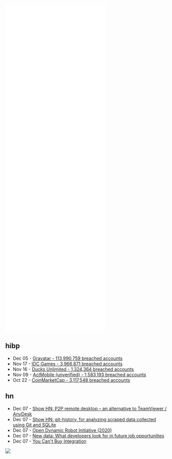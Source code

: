 ![Metrics](https://raw.githubusercontent.com/phixion/phixion/master/metrics.svg)

## hibp

<!--
for https://github.com/phixion/phixion/blob/main/.github/workflows/feeds.yml
-->
<!--START_SECTION:haveibeenpwnd-->
- Dec 05 - [Gravatar - 113,990,759 breached accounts](https://haveibeenpwned.com/PwnedWebsites#Gravatar)
- Nov 17 - [IDC Games - 3,966,871 breached accounts](https://haveibeenpwned.com/PwnedWebsites#IDCGames)
- Nov 16 - [Ducks Unlimited - 1,324,364 breached accounts](https://haveibeenpwned.com/PwnedWebsites#DucksUnlimited)
- Nov 09 - [ActMobile (unverified) - 1,583,193 breached accounts](https://haveibeenpwned.com/PwnedWebsites#ActMobile)
- Oct 22 - [CoinMarketCap - 3,117,548 breached accounts](https://haveibeenpwned.com/PwnedWebsites#CoinMarketCap)
<!--END_SECTION:haveibeenpwnd-->

## hn

<!--
for https://github.com/phixion/phixion/blob/main/.github/workflows/feeds.yml
-->
<!--START_SECTION:hn-->
- Dec 07 - [Show HN: P2P remote desktop – an alternative to TeamViewer / AnyDesk](https://github.com/miroslavpejic85/p2p)
- Dec 07 - [Show HN: git-history, for analyzing scraped data collected using Git and SQLite](https://simonwillison.net/2021/Dec/7/git-history/)
- Dec 07 - [Open Dynamic Robot Initiative (2020)](https://open-dynamic-robot-initiative.github.io/)
- Dec 07 - [New data: What developers look for in future job opportunities](https://stackoverflow.blog/2021/12/07/new-data-what-developers-look-for-in-future-job-opportunities/)
- Dec 07 - [You Can't Buy Integration](https://martinfowler.com/articles/cant-buy-integration.html)
<!--END_SECTION:hn-->

<!--
for https://yhype.me
-->
![](https://hit.yhype.me/github/profile?user_id=13013670)
